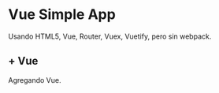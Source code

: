 # Vue Simple App

Usando HTML5, Vue, Router, Vuex, Vuetify, pero sin webpack.

## + Vue

Agregando Vue.